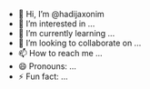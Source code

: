 - 👋 Hi, I’m @hadijaxonim
- 👀 I’m interested in ...
- 🌱 I’m currently learning ...
- 💞️ I’m looking to collaborate on ...
- 📫 How to reach me ...
- 😄 Pronouns: ...
- ⚡ Fun fact: ...

<!---
hadijaxonim/hadijaxonim is a ✨ special ✨ repository because its `README.md` (this file) appears on your GitHub profile.
You can click the Preview link to take a look at your changes.
--->
